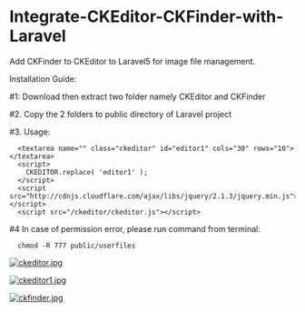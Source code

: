 # Integrate-CKEditor-CKFinder-with-Laravel
Add CKFinder to CKEditor to Laravel5 for image file management.

Installation Guide:

#1: Download then extract two folder namely CKEditor and CKFinder

#2. Copy the 2 folders to public directory of Laravel project

#3. Usage:

      <textarea name="" class="ckeditor" id="editor1" cols="30" rows="10"></textarea>
      <script>
        CKEDITOR.replace( 'editor1' );
      </script>
      <script src="http://cdnjs.cloudflare.com/ajax/libs/jquery/2.1.3/jquery.min.js"></script>
      <script src="/ckeditor/ckeditor.js"></script>
      
#4 In case of permission error, please run command from terminal:
      
      chmod -R 777 public/userfiles


[![ckeditor.jpg](https://i.postimg.cc/WbwwxNHL/ckeditor.jpg)](https://postimg.cc/3dWGvThn)

[![ckeditor1.jpg](https://i.postimg.cc/L843pccq/ckeditor1.jpg)](https://postimg.cc/TpSDj4YG)

[![ckfinder.jpg](https://i.postimg.cc/Qd6kx6Df/ckfinder.jpg)](https://postimg.cc/VJCbKWdt)
